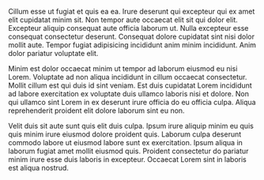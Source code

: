 Cillum esse ut fugiat et quis ea ea. Irure deserunt qui excepteur qui ex amet elit cupidatat minim sit. Non tempor aute occaecat elit sit qui dolor elit. Excepteur aliquip consequat aute officia laborum ut. Nulla excepteur esse consequat consectetur deserunt. Consequat dolore cupidatat sint nisi dolor mollit aute. Tempor fugiat adipisicing incididunt anim minim incididunt. Anim dolor pariatur voluptate elit.

Minim est dolor occaecat minim ut tempor ad laborum eiusmod eu nisi Lorem. Voluptate ad non aliqua incididunt in cillum occaecat consectetur. Mollit cillum est qui duis id sint veniam. Est duis cupidatat Lorem incididunt ad labore exercitation ex voluptate duis ullamco laboris nisi et dolore. Non qui ullamco sint Lorem in ex deserunt irure officia do eu officia culpa. Aliqua reprehenderit proident elit dolore laborum sint eu non.

Velit duis sit aute sunt quis elit duis culpa. Ipsum irure aliquip minim eu quis quis minim irure eiusmod dolore proident quis. Laborum culpa deserunt commodo labore ut eiusmod labore sunt ex exercitation. Ipsum aliqua in laborum fugiat amet mollit eiusmod quis. Proident consectetur do pariatur minim irure esse duis laboris in excepteur. Occaecat Lorem sint in laboris est aliqua nostrud.